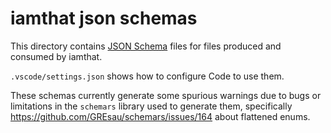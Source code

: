 # iamthat json schemas

This directory contains [JSON Schema](https://json-schema.org/) files for
files produced and consumed by iamthat.

`.vscode/settings.json` shows how to configure Code to use them.

These schemas currently generate some spurious warnings due to bugs or
limitations in the `schemars` library used to generate them, specifically
<https://github.com/GREsau/schemars/issues/164> about flattened enums.
